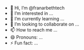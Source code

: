 - 👋 Hi, I’m @franarbethtech
- 👀 I’m interested in ...
- 🌱 I’m currently learning ...
- 💞️ I’m looking to collaborate on ...
- 📫 How to reach me ...
- 😄 Pronouns: ...
- ⚡ Fun fact: ...

<!---
franarbethtech/franarbethtech is a ✨ special ✨ repository because its `README.md` (this file) appears on your GitHub profile.
You can click the Preview link to take a look at your changes.
--->
